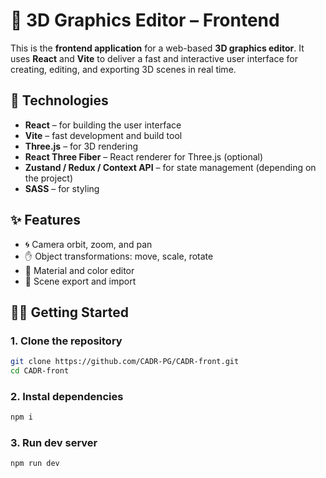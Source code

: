 # 🧩 3D Graphics Editor – Frontend

This is the **frontend application** for a web-based **3D graphics editor**. It uses **React** and **Vite** to deliver a fast and interactive user interface for creating, editing, and exporting 3D scenes in real time.

## 🚀 Technologies

- **React** – for building the user interface
- **Vite** – fast development and build tool
- **Three.js** – for 3D rendering
- **React Three Fiber** – React renderer for Three.js (optional)
- **Zustand / Redux / Context API** – for state management (depending on the project)
- **SASS** – for styling 

## ✨ Features

- 🌀 Camera orbit, zoom, and pan
- ✋ Object transformations: move, scale, rotate
- 🎨 Material and color editor
- 💾 Scene export and import

## 🧑‍💻 Getting Started

### 1. Clone the repository

```bash
git clone https://github.com/CADR-PG/CADR-front.git
cd CADR-front
```
### 2. Instal dependencies
```bash
npm i
```
### 3. Run dev server
```bash
npm run dev
```
